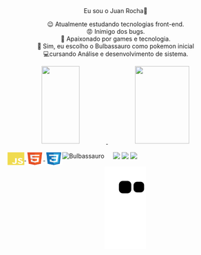<div align="center">
 <Hello Word/> Eu sou o Juan Rocha🖖

 😉 Atualmente estudando tecnologias front-end. <br>
 😡 Inimigo dos bugs. <br>
 👾 Apaixonado por games e tecnologia. <br>
 🤡 Sim, eu escolho o Bulbassauro como pokemon inicial <br>
 💻cursando Análise e desenvolvimento de sistema.
</div> 
<div align="center">
  <a href="https://github.com/Baldinoo">
  <img width="42%" height="180em" src="https://github-readme-stats.vercel.app/api?username=Baldinoo&show_icons=true&theme=chartreuse-dark&include_all_commits=true&count_private=true"/>
  <img height="180em" width="50%" src="https://github-readme-stats.vercel.app/api/top-langs/?username=Baldinoo&layout=compact&langs_count=7&theme=chartreuse-dark"/>
</div>
  <div style="display: flex" align="center"><br>
  <img align="center" alt="Baldino-Js" height="30" width="40" src="https://raw.githubusercontent.com/devicons/devicon/master/icons/javascript/javascript-plain.svg">
  <img align="center" alt="Baldino-HTML" height="30" width="40" src="https://raw.githubusercontent.com/devicons/devicon/master/icons/html5/html5-original.svg">
  <img align="center" alt="Baldino-CSS" height="30" width="40" src="https://raw.githubusercontent.com/devicons/devicon/master/icons/css3/css3-original.svg">
    <img  align="right" alt="Bulbassauro" height="150" style="border-radius:50x;"
         src="https://archives.bulbagarden.net/media/upload/2/21/001Bulbasaur.png"
  </div>
 
  <div align="center">
  <br>
  <a href="https://www.instagram.com/imbaldino/" target="_blank"><img src="https://img.shields.io/badge/-Instagram-%23E4405F?style=for-the-badge&logo=instagram&logoColor=white" target="_blank"></a>
  <a href = "mailto:juanleandrorocha@gmail.com"><img src="https://img.shields.io/badge/-Gmail-%23333?style=for-the-badge&logo=gmail&logoColor=white" target="_blank"></a>
  <a href="https://www.linkedin.com/in/juan-rocha-290698131/" target="_blank"><img src="https://img.shields.io/badge/-LinkedIn-%230077B5?style=for-the-badge&logo=linkedin&logoColor=white" target="_blank"></a> 
   
   ![Snake animation](https://github.com/SilvaNeto29/SilvaNeto29/blob/output/github-contribution-grid-snake.svg)
  </div>
  
